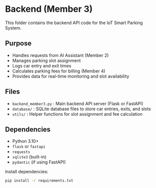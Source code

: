 # Backend (Member 3)

This folder contains the backend API code for the IoT Smart Parking System.

## Purpose
- Handles requests from AI Assistant (Member 2)
- Manages parking slot assignment
- Logs car entry and exit times
- Calculates parking fees for billing (Member 4)
- Provides data for real-time monitoring and slot availability

## Files
- `backend_member3.py` : Main backend API server (Flask or FastAPI)
- `database/` : SQLite database files to store car entries, exits, and slots
- `utils/` : Helper functions for slot assignment and fee calculation

## Dependencies
- Python 3.10+
- `flask` or `fastapi`
- `requests`
- `sqlite3` (built-in)
- `pydantic` (if using FastAPI)

Install dependencies:
```bash
pip install -r requirements.txt
